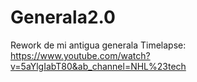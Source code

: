 # Generala2.0
Rework de mi antigua generala
Timelapse: https://www.youtube.com/watch?v=5aYlgIabT80&ab_channel=NHL%23tech
